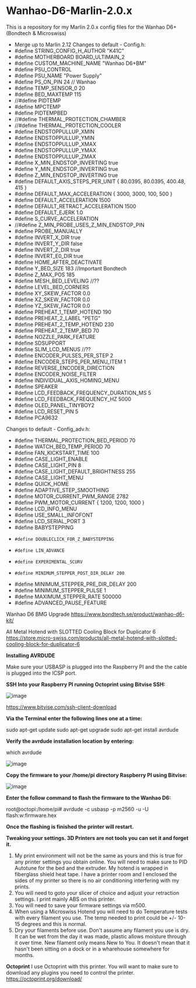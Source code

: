 # Wanhao-D6-Marlin-2.0.x
This is a repository for my Marlin 2.0.x config files for the Wanhao D6+ (Bondtech &amp; Microswiss)

- Merge up to Marlin 2.12
Changes to default - Config.h: 
- #define STRING_CONFIG_H_AUTHOR "K41C"
- #define MOTHERBOARD BOARD_ULTIMAIN_2
- #define CUSTOM_MACHINE_NAME "Wanhao D6+BM"
- #define PSU_CONTROL
- #define PSU_NAME "Power Supply"
- #define PS_ON_PIN 24 // Wanhao
- #define TEMP_SENSOR_0 20
- #define BED_MAXTEMP      115
- //#define PIDTEMP 
- #define MPCTEMP
- #define PIDTEMPBED
- //#define THERMAL_PROTECTION_CHAMBER
- //#define THERMAL_PROTECTION_COOLER
- #define ENDSTOPPULLUP_XMIN
- #define ENDSTOPPULLUP_YMIN
- #define ENDSTOPPULLUP_XMAX
- #define ENDSTOPPULLUP_YMAX
- #define ENDSTOPPULLUP_ZMAX
- #define X_MIN_ENDSTOP_INVERTING true
- #define Y_MIN_ENDSTOP_INVERTING true
- #define Z_MIN_ENDSTOP_INVERTING true
- #define DEFAULT_AXIS_STEPS_PER_UNIT   { 80.0395, 80.0395, 400.48, 415 }
- #define DEFAULT_MAX_ACCELERATION      { 3000, 3000, 100, 500 }
- #define DEFAULT_ACCELERATION          1500
- #define DEFAULT_RETRACT_ACCELERATION  1500
- #define DEFAULT_EJERK    1.0
- #define S_CURVE_ACCELERATION
- //#define Z_MIN_PROBE_USES_Z_MIN_ENDSTOP_PIN
- #define PROBE_MANUALLY
- #define INVERT_X_DIR true
- #define INVERT_Y_DIR false
- #define INVERT_Z_DIR true
- #define INVERT_E0_DIR true
- #define HOME_AFTER_DEACTIVATE  
- #define Y_BED_SIZE 183 //Important Bondtech
- #define Z_MAX_POS 185
- #define MESH_BED_LEVELING //??
- #define LEVEL_BED_CORNERS
- #define XY_SKEW_FACTOR 0.0
- #define XZ_SKEW_FACTOR 0.0
- #define YZ_SKEW_FACTOR 0.0
- #define PREHEAT_1_TEMP_HOTEND 190
- #define PREHEAT_2_LABEL       "PETG"
- #define PREHEAT_2_TEMP_HOTEND 230
- #define PREHEAT_2_TEMP_BED    70
- #define NOZZLE_PARK_FEATURE
- #define SDSUPPORT
- #define SLIM_LCD_MENUS //??
- #define ENCODER_PULSES_PER_STEP 2
- #define ENCODER_STEPS_PER_MENU_ITEM 1
- #define REVERSE_ENCODER_DIRECTION
- #define ENCODER_NOISE_FILTER
- #define INDIVIDUAL_AXIS_HOMING_MENU
- #define SPEAKER
- #define LCD_FEEDBACK_FREQUENCY_DURATION_MS 5
- #define LCD_FEEDBACK_FREQUENCY_HZ 5000
- #define OLED_PANEL_TINYBOY2
- #define LCD_RESET_PIN 5
- #define PCA9632

Changes to default - Config_adv.h: 
- #define THERMAL_PROTECTION_BED_PERIOD 70
- #define WATCH_BED_TEMP_PERIOD                70
- #define FAN_KICKSTART_TIME  100
- #define CASE_LIGHT_ENABLE
- #define CASE_LIGHT_PIN 8
- #define CASE_LIGHT_DEFAULT_BRIGHTNESS 255
- #define CASE_LIGHT_MENU  
- #define QUICK_HOME 
- #define ADAPTIVE_STEP_SMOOTHING
- #define MOTOR_CURRENT_PWM_RANGE 2782
- #define PWM_MOTOR_CURRENT { 1200, 1200, 1000 } 
- #define LCD_INFO_MENU
-   #define USE_SMALL_INFOFONT
-   #define LCD_SERIAL_PORT 3
-   #define BABYSTEPPING
-     #define DOUBLECLICK_FOR_Z_BABYSTEPPING
-     #define LIN_ADVANCE
-     #define EXPERIMENTAL_SCURV
-     #define MINIMUM_STEPPER_POST_DIR_DELAY 200
- #define MINIMUM_STEPPER_PRE_DIR_DELAY 200
- #define MINIMUM_STEPPER_PULSE 1
- #define MAXIMUM_STEPPER_RATE 500000
- #define ADVANCED_PAUSE_FEATURE



Wanhao D6 BMG Upgrade
https://www.bondtech.se/product/wanhao-d6-kit/

All Metal Hotend with SLOTTED Cooling Block for Duplicator 6 
https://store.micro-swiss.com/products/all-metal-hotend-with-slotted-cooling-block-for-duplicator-6

**Installing AVRDUDE**

Make sure your USBASP is plugged into the Raspberry PI and the the cable is plugged into the ICSP port.

**SSH Into your Raspberry PI running Octoprint using Bitvise SSH:**

![image](https://user-images.githubusercontent.com/6380390/112827353-d7138c80-9053-11eb-9850-021c386bb6d3.png)

https://www.bitvise.com/ssh-client-download

**Via the Terminal enter the following lines one at a time:**

sudo apt-get update
sudo apt-get upgrade
sudo apt-get install avrdude

**Verify the avrdude installation location by entering:**

which avrdude

![image](https://user-images.githubusercontent.com/6380390/112827188-9e73b300-9053-11eb-8a39-c129c97be8e1.png)

**Copy the firmware to your /home/pi directory Raspberry PI using Bitvise:**

![image](https://user-images.githubusercontent.com/6380390/112827082-7dab5d80-9053-11eb-9d5b-6decff96024d.png)


**Enter the follow command to flash the firmware to the Wanhao D6:**

root@octopi:/home/pi# avrdude -c usbasp -p m2560 -u -U flash:w:firmware.hex

**Once the flashing is finished the printer will restart.**

**Tweaking your settings. 3D Printers are not tools you can set it and forget it.** 

1. My print environment will not be the same as yours and this is true for any printer settings you obtain online. 
You will need to make sure to PID Autotune for the bed and the extruder. My hotend is wrapped in fiberglass shield heat tape. I have a printer room and I enclosed the sides of my printer so there is no air conditioning interfering with my prints. 
2. You will need to goto your slicer of choice and adjust your retraction settings. I print mainly ABS on this printer.
3. You will need to save your firmware settings via m500.
4. When using a Microswiss Hotend you will need to do Temperature tests with every filament you use. The temp needed to print could be +/- 10-15 degrees and this is normal.
5. Dry your filaments before use. Don't assume any filament you use is dry. It can be wet from the day it was made, plastic allows moisture through it over time. New filament only means New to You. It doesn't mean that it hasn't been sitting on a dock or in a wharehouse somewhere for months.

**Octoprint**
I use Octoprint with this printer. You will want to make sure to download any plugins you need to control the printer.
https://octoprint.org/download/

